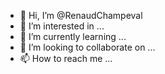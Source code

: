 - 👋 Hi, I’m @RenaudChampeval
- 👀 I’m interested in ...
- 🌱 I’m currently learning ...
- 💞️ I’m looking to collaborate on ...
- 📫 How to reach me ...

<!---
RenaudChampeval/RenaudChampeval is a ✨ special ✨ repository because its `README.md` (this file) appears on your GitHub profile.
You can click the Preview link to take a look at your changes.
--->
